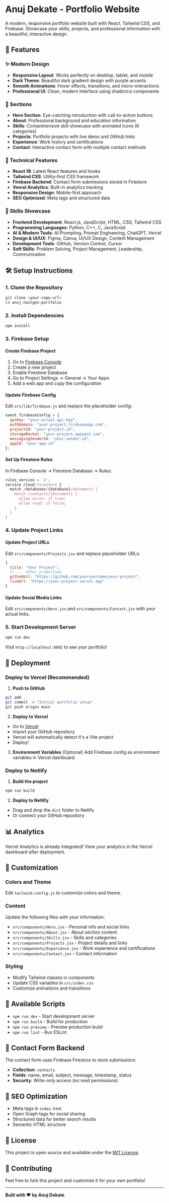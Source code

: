 # Anuj Dekate - Portfolio Website

A modern, responsive portfolio website built with React, Tailwind CSS, and Firebase. Showcase your skills, projects, and professional information with a beautiful, interactive design.

## 🚀 Features

### ✨ Modern Design
- **Responsive Layout**: Works perfectly on desktop, tablet, and mobile
- **Dark Theme**: Beautiful dark gradient design with purple accents
- **Smooth Animations**: Hover effects, transitions, and micro-interactions
- **Professional UI**: Clean, modern interface using shadcn/ui components

### 📱 Sections
- **Hero Section**: Eye-catching introduction with call-to-action buttons
- **About**: Professional background and education information
- **Skills**: Comprehensive skill showcase with animated icons (6 categories)
- **Projects**: Portfolio projects with live demo and GitHub links
- **Experience**: Work history and certifications
- **Contact**: Interactive contact form with multiple contact methods

### 🔧 Technical Features
- **React 18**: Latest React features and hooks
- **Tailwind CSS**: Utility-first CSS framework
- **Firebase Backend**: Contact form submissions stored in Firestore
- **Vercel Analytics**: Built-in analytics tracking
- **Responsive Design**: Mobile-first approach
- **SEO Optimized**: Meta tags and structured data

### 🎯 Skills Showcase
- **Frontend Development**: React.js, JavaScript, HTML, CSS, Tailwind CSS
- **Programming Languages**: Python, C++, C, JavaScript
- **AI & Modern Tools**: AI Prompting, Prompt Engineering, ChatGPT, Vercel
- **Design & UI/UX**: Figma, Canva, UI/UX Design, Content Management
- **Development Tools**: GitHub, Version Control, Cursor
- **Soft Skills**: Problem Solving, Project Management, Leadership, Communication

## 🛠️ Setup Instructions

### 1. Clone the Repository
```bash
git clone <your-repo-url>
cd anuj-nextgen-portfolio
```

### 2. Install Dependencies
```bash
npm install
```

### 3. Firebase Setup

#### Create Firebase Project
1. Go to [Firebase Console](https://console.firebase.google.com/)
2. Create a new project
3. Enable Firestore Database
4. Go to Project Settings → General → Your Apps
5. Add a web app and copy the configuration

#### Update Firebase Config
Edit `src/lib/firebase.js` and replace the placeholder config:

```javascript
const firebaseConfig = {
  apiKey: "your-actual-api-key",
  authDomain: "your-project.firebaseapp.com",
  projectId: "your-project-id",
  storageBucket: "your-project.appspot.com",
  messagingSenderId: "your-sender-id",
  appId: "your-app-id"
};
```

#### Set Up Firestore Rules
In Firebase Console → Firestore Database → Rules:

```javascript
rules_version = '2';
service cloud.firestore {
  match /databases/{database}/documents {
    match /contacts/{document} {
      allow write: if true;
      allow read: if false;
    }
  }
}
```

### 4. Update Project Links

#### Update Project URLs
Edit `src/components/Projects.jsx` and replace placeholder URLs:

```javascript
{
  title: "Your Project",
  // ... other properties
  githubUrl: "https://github.com/yourusername/your-project",
  liveUrl: "https://your-project.vercel.app"
}
```

#### Update Social Media Links
Edit `src/components/Hero.jsx` and `src/components/Contact.jsx` with your actual links.

### 5. Start Development Server
```bash
npm run dev
```

Visit `http://localhost:8082` to see your portfolio!

## 🚀 Deployment

### Deploy to Vercel (Recommended)

1. **Push to GitHub**
```bash
git add .
git commit -m "Initial portfolio setup"
git push origin main
```

2. **Deploy to Vercel**
- Go to [Vercel](https://vercel.com/)
- Import your GitHub repository
- Vercel will automatically detect it's a Vite project
- Deploy!

3. **Environment Variables** (Optional)
Add Firebase config as environment variables in Vercel dashboard.

### Deploy to Netlify

1. **Build the project**
```bash
npm run build
```

2. **Deploy to Netlify**
- Drag and drop the `dist` folder to Netlify
- Or connect your GitHub repository

## 📊 Analytics

Vercel Analytics is already integrated! View your analytics in the Vercel dashboard after deployment.

## 🎨 Customization

### Colors and Theme
Edit `tailwind.config.js` to customize colors and theme.

### Content
Update the following files with your information:
- `src/components/Hero.jsx` - Personal info and social links
- `src/components/About.jsx` - About section content
- `src/components/Skills.jsx` - Skills and categories
- `src/components/Projects.jsx` - Project details and links
- `src/components/Experience.jsx` - Work experience and certifications
- `src/components/Contact.jsx` - Contact information

### Styling
- Modify Tailwind classes in components
- Update CSS variables in `src/index.css`
- Customize animations and transitions

## 🔧 Available Scripts

- `npm run dev` - Start development server
- `npm run build` - Build for production
- `npm run preview` - Preview production build
- `npm run lint` - Run ESLint

## 📱 Contact Form Backend

The contact form uses Firebase Firestore to store submissions:

- **Collection**: `contacts`
- **Fields**: name, email, subject, message, timestamp, status
- **Security**: Write-only access (no read permissions)

## 🎯 SEO Optimization

- Meta tags in `index.html`
- Open Graph tags for social sharing
- Structured data for better search results
- Semantic HTML structure

## 📄 License

This project is open source and available under the [MIT License](LICENSE).

## 🤝 Contributing

Feel free to fork this project and customize it for your own portfolio!

---

**Built with ❤️ by Anuj Dekate**
